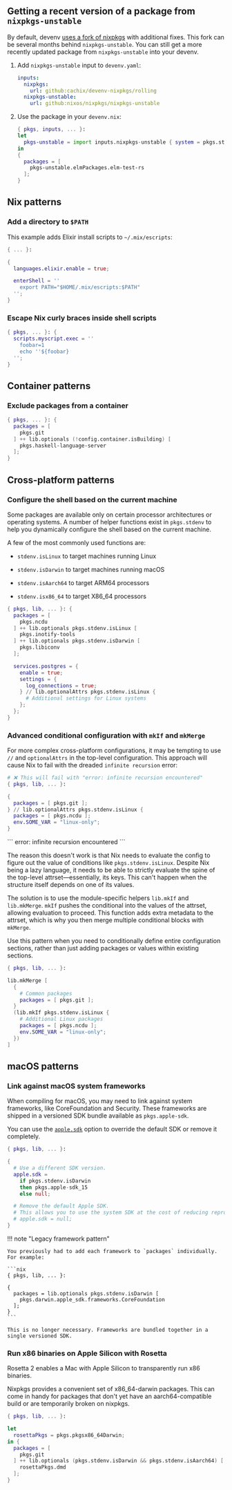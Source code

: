 ## Getting a recent version of a package from `nixpkgs-unstable`

By default, devenv [uses a fork of nixpkgs](https://devenv.sh/blog/2024/03/20/devenv-10-rewrite-in-rust/#devenv-nixpkgs) with additional fixes. This fork can be several months behind `nixpkgs-unstable`. You can still get a more recently updated package from `nixpkgs-unstable` into your devenv.

1. Add `nixpkgs-unstable` input to `devenv.yaml`:

   ```yaml
   inputs:
     nixpkgs:
       url: github:cachix/devenv-nixpkgs/rolling
     nixpkgs-unstable:
       url: github:nixos/nixpkgs/nixpkgs-unstable
   ```

2. Use the package in your `devenv.nix`:

   ```nix
   { pkgs, inputs, ... }:
   let
     pkgs-unstable = import inputs.nixpkgs-unstable { system = pkgs.stdenv.system; };
   in
   {
     packages = [
       pkgs-unstable.elmPackages.elm-test-rs
     ];
   }
   ```

## Nix patterns

### Add a directory to `$PATH`

This example adds Elixir install scripts to `~/.mix/escripts`:

```nix
{ ... }:

{
  languages.elixir.enable = true;

  enterShell = ''
    export PATH="$HOME/.mix/escripts:$PATH"
  '';
}
```

### Escape Nix curly braces inside shell scripts

```nix
{ pkgs, ... }: {
  scripts.myscript.exec = ''
    foobar=1
    echo ''${foobar}
  '';
}
```


## Container patterns

### Exclude packages from a container

```nix
{ pkgs, ... }: {
  packages = [
    pkgs.git
  ] ++ lib.optionals (!config.container.isBuilding) [
    pkgs.haskell-language-server
  ];
}
```


## Cross-platform patterns

### Configure the shell based on the current machine

Some packages are available only on certain processor architectures or operating systems.
A number of helper functions exist in `pkgs.stdenv` to help you dynamically configure the shell based on the current machine.

A few of the most commonly used functions are:

- `stdenv.isLinux` to target machines running Linux
- `stdenv.isDarwin` to target machines running macOS

- `stdenv.isAarch64` to target ARM64 processors
- `stdenv.isx86_64` to target X86_64 processors

```nix title="devenv.nix" hl_lines="4 6 14"
{ pkgs, lib, ... }: {
  packages = [
    pkgs.ncdu
  ] ++ lib.optionals pkgs.stdenv.isLinux [
    pkgs.inotify-tools
  ] ++ lib.optionals pkgs.stdenv.isDarwin [
    pkgs.libiconv
  ];

  services.postgres = {
    enable = true;
    settings = {
      log_connections = true;
    } // lib.optionalAttrs pkgs.stdenv.isLinux {
      # Additional settings for Linux systems
    };
  };
}
```

### Advanced conditional configuration with `mkIf` and `mkMerge`

For more complex cross-platform configurations, it may be tempting to use `//` and `optionalAttrs` in the top-level configuration.
This approach will cause Nix to fail with the dreaded `infinite recursion` error:

```nix title="devenv.nix" hl_lines="6"
# ❌ This will fail with "error: infinite recursion encountered"
{ pkgs, lib, ... }:

{
  packages = [ pkgs.git ];
} // lib.optionalAttrs pkgs.stdenv.isLinux {
  packages = [ pkgs.ncdu ];
  env.SOME_VAR = "linux-only";
}
```

<div class="result" >
  ```
  error: infinite recursion encountered
  ```
</div>

The reason this doesn't work is that Nix needs to evaluate the config to figure out the value of conditions like `pkgs.stdenv.isLinux`.
Despite Nix being a lazy language, it needs to be able to strictly evaluate the spine of the top-level attrset—essentially, its keys.
This can't happen when the structure itself depends on one of its values.

The solution is to use the module-specific helpers `lib.mkIf` and `lib.mkMerge`.
`mkIf` pushes the conditional into the values of the attrset, allowing evaluation to proceed.
This function adds extra metadata to the attrset, which is why you then merge multiple conditional blocks with `mkMerge`.

Use this pattern when you need to conditionally define entire configuration sections, rather than just adding packages or values within existing sections.

```nix title="devenv.nix" hl_lines="4 9"
{ pkgs, lib, ... }:

lib.mkMerge [
  {
    # Common packages
    packages = [ pkgs.git ];
  }
  (lib.mkIf pkgs.stdenv.isLinux {
    # Additional Linux packages
    packages = [ pkgs.ncdu ];
    env.SOME_VAR = "linux-only";
  })
]
```

## macOS patterns

### Link against macOS system frameworks

When compiling for macOS, you may need to link against system frameworks, like CoreFoundation and Security.
These frameworks are shipped in a versioned SDK bundle available as `pkgs.apple-sdk`.

You can use the [`apple.sdk`](reference/options.md#applesdk) option to override the default SDK or remove it completely.

```nix
{ pkgs, lib, ... }:

{
  # Use a different SDK version.
  apple.sdk =
    if pkgs.stdenv.isDarwin
    then pkgs.apple-sdk_15
    else null;

  # Remove the default Apple SDK.
  # This allows you to use the system SDK at the cost of reducing reproducibility.
  # apple.sdk = null;
}
```

!!! note "Legacy framework pattern"

    You previously had to add each framework to `packages` individually. For example:

    ```nix
    { pkgs, lib, ... }:

    {
      packages = lib.optionals pkgs.stdenv.isDarwin [
        pkgs.darwin.apple_sdk.frameworks.CoreFoundation
      ];
    }
    ```

    This is no longer necessary. Frameworks are bundled together in a single versioned SDK.


### Run x86 binaries on Apple Silicon with Rosetta

Rosetta 2 enables a Mac with Apple Silicon to transparently run x86 binaries.

Nixpkgs provides a convenient set of x86_64-darwin packages.
This can come in handy for packages that don't yet have an aarch64-compatible build or are temporarily broken on nixpkgs.

```nix
{ pkgs, lib, ... }:

let
  rosettaPkgs = pkgs.pkgsx86_64Darwin;
in {
  packages = [
    pkgs.git
  ] ++ lib.optionals (pkgs.stdenv.isDarwin && pkgs.stdenv.isAarch64) [
    rosettaPkgs.dmd
  ];
}
```
